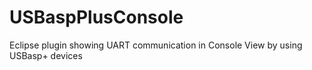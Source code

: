 # USBaspPlusConsole
Eclipse plugin showing UART communication in Console View by using USBasp+ devices
